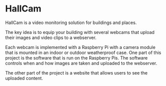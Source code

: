 # HallCam

HallCam is a video monitoring solution for buildings and places.

The key idea is to equip your building with several webcams that upload their images and video clips to a webserver.

Each webcam is implemented with a Raspberry Pi with a camera module that is mounted in an indoor or outdoor weatherproof case.
One part of this project is the software that is run on the Raspberry Pis.
The software controls when and how images are taken and uploaded to the webserver.

The other part of the project is a website that allows users to see the uploaded content.
